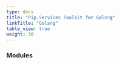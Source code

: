 ```yaml
---
type: docs
title: "Pip.Services Toolkit for Golang"
linkTitle: "Golang"
table_view: true
weight: 30
---
```


### Modules

